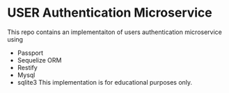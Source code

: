 # USER Authentication Microservice
This repo contains an implementaiton of users authentication microservice using
- Passport
- Sequelize ORM
- Restify
- Mysql
- sqlite3
This implementation is for educational purposes only.